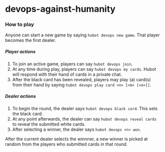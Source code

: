 # devops-against-humanity

### How to play
Anyone can start a new game by saying `hubot devops new game`.  That player becomes the first dealer.

##### Player actions
1. To join an active game, players can say `hubot devops join`.
1. At any time during play, players can say `hubot devops my cards`.  Hubot will respond with their hand of cards in a private chat.
1. After the black card has been revealed, players may play (a) card(s) from their hand by saying `hubot devops play card <n> [<m> [<o>]]`.

##### Dealer actions
1. To begin the round, the dealer says `hubot devops black card`.  This sets the black card.
1. At any point afterwards, the dealer can say `hubot devops reveal cards` to reveal the submitted white cards.
1. After selecting a winner, the dealer says `hubot devops <n> won`.

After the current dealer selects the winnner, a new winner is picked at random from the players who submitted cards in that round.
